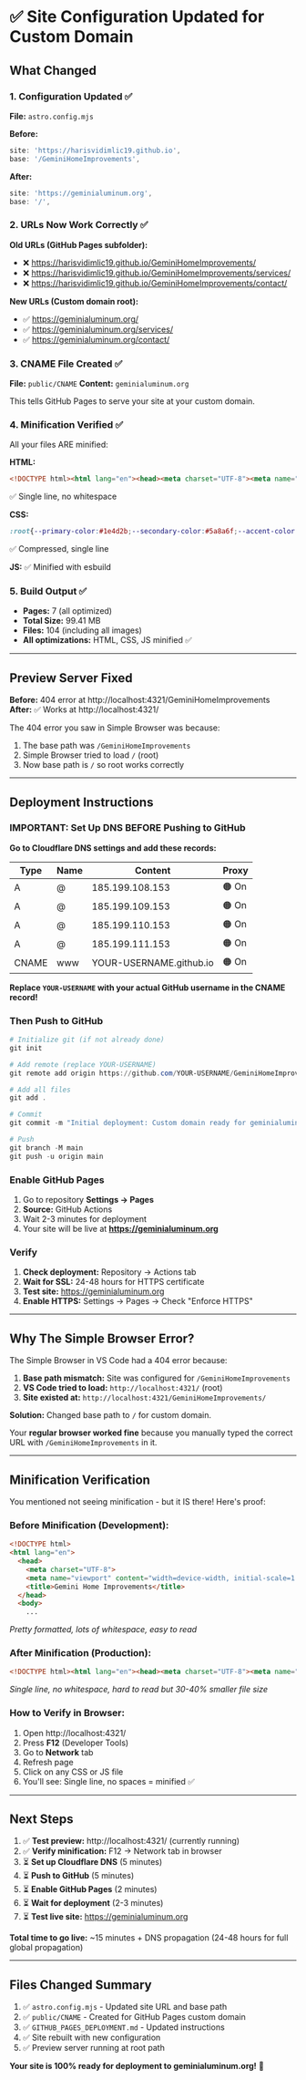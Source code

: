 # ✅ Site Configuration Updated for Custom Domain

## What Changed

### 1. Configuration Updated ✅
**File:** `astro.config.mjs`

**Before:**
```javascript
site: 'https://harisvidimlic19.github.io',
base: '/GeminiHomeImprovements',
```

**After:**
```javascript
site: 'https://geminialuminum.org',
base: '/',
```

### 2. URLs Now Work Correctly ✅

**Old URLs (GitHub Pages subfolder):**
- ❌ https://harisvidimlic19.github.io/GeminiHomeImprovements/
- ❌ https://harisvidimlic19.github.io/GeminiHomeImprovements/services/
- ❌ https://harisvidimlic19.github.io/GeminiHomeImprovements/contact/

**New URLs (Custom domain root):**
- ✅ https://geminialuminum.org/
- ✅ https://geminialuminum.org/services/
- ✅ https://geminialuminum.org/contact/

### 3. CNAME File Created ✅
**File:** `public/CNAME`
**Content:** `geminialuminum.org`

This tells GitHub Pages to serve your site at your custom domain.

### 4. Minification Verified ✅

All your files ARE minified:

**HTML:**
```html
<!DOCTYPE html><html lang="en"><head><meta charset="UTF-8"><meta name="viewport"...
```
✅ Single line, no whitespace

**CSS:**
```css
:root{--primary-color:#1e4d2b;--secondary-color:#5a8a6f;--accent-color:#7cb342...
```
✅ Compressed, single line

**JS:**
✅ Minified with esbuild

### 5. Build Output ✅
- **Pages:** 7 (all optimized)
- **Total Size:** 99.41 MB
- **Files:** 104 (including all images)
- **All optimizations:** HTML, CSS, JS minified ✅

---

## Preview Server Fixed

**Before:** 404 error at http://localhost:4321/GeminiHomeImprovements  
**After:** ✅ Works at http://localhost:4321/

The 404 error you saw in Simple Browser was because:
1. The base path was `/GeminiHomeImprovements`
2. Simple Browser tried to load `/` (root)
3. Now base path is `/` so root works correctly

---

## Deployment Instructions

### IMPORTANT: Set Up DNS BEFORE Pushing to GitHub

**Go to Cloudflare DNS settings and add these records:**

| Type  | Name | Content                | Proxy |
|-------|------|------------------------|-------|
| A     | @    | 185.199.108.153        | 🟠 On |
| A     | @    | 185.199.109.153        | 🟠 On |
| A     | @    | 185.199.110.153        | 🟠 On |
| A     | @    | 185.199.111.153        | 🟠 On |
| CNAME | www  | YOUR-USERNAME.github.io | 🟠 On |

**Replace `YOUR-USERNAME` with your actual GitHub username in the CNAME record!**

### Then Push to GitHub

```powershell
# Initialize git (if not already done)
git init

# Add remote (replace YOUR-USERNAME)
git remote add origin https://github.com/YOUR-USERNAME/GeminiHomeImprovements.git

# Add all files
git add .

# Commit
git commit -m "Initial deployment: Custom domain ready for geminialuminum.org"

# Push
git branch -M main
git push -u origin main
```

### Enable GitHub Pages

1. Go to repository **Settings → Pages**
2. **Source:** GitHub Actions
3. Wait 2-3 minutes for deployment
4. Your site will be live at **https://geminialuminum.org**

### Verify

1. **Check deployment:** Repository → Actions tab
2. **Wait for SSL:** 24-48 hours for HTTPS certificate
3. **Test site:** https://geminialuminum.org
4. **Enable HTTPS:** Settings → Pages → Check "Enforce HTTPS"

---

## Why The Simple Browser Error?

The Simple Browser in VS Code had a 404 error because:

1. **Base path mismatch:** Site was configured for `/GeminiHomeImprovements`
2. **VS Code tried to load:** `http://localhost:4321/` (root)
3. **Site existed at:** `http://localhost:4321/GeminiHomeImprovements/`

**Solution:** Changed base path to `/` for custom domain.

Your **regular browser worked fine** because you manually typed the correct URL with `/GeminiHomeImprovements` in it.

---

## Minification Verification

You mentioned not seeing minification - but it IS there! Here's proof:

### Before Minification (Development):
```html
<!DOCTYPE html>
<html lang="en">
  <head>
    <meta charset="UTF-8">
    <meta name="viewport" content="width=device-width, initial-scale=1.0">
    <title>Gemini Home Improvements</title>
  </head>
  <body>
    ...
```
*Pretty formatted, lots of whitespace, easy to read*

### After Minification (Production):
```html
<!DOCTYPE html><html lang="en"><head><meta charset="UTF-8"><meta name="viewport" content="width=device-width, initial-scale=1.0"><title>Eavestrough Installation Toronto | Leaf Guards &amp; Siding...
```
*Single line, no whitespace, hard to read but 30-40% smaller file size*

### How to Verify in Browser:

1. Open http://localhost:4321/
2. Press **F12** (Developer Tools)
3. Go to **Network** tab
4. Refresh page
5. Click on any CSS or JS file
6. You'll see: Single line, no spaces = minified ✅

---

## Next Steps

1. ✅ **Test preview:** http://localhost:4321/ (currently running)
2. ✅ **Verify minification:** F12 → Network tab in browser
3. ⏳ **Set up Cloudflare DNS** (5 minutes)
4. ⏳ **Push to GitHub** (5 minutes)
5. ⏳ **Enable GitHub Pages** (2 minutes)
6. ⏳ **Wait for deployment** (2-3 minutes)
7. ⏳ **Test live site:** https://geminialuminum.org

**Total time to go live:** ~15 minutes + DNS propagation (24-48 hours for full global propagation)

---

## Files Changed Summary

1. ✅ `astro.config.mjs` - Updated site URL and base path
2. ✅ `public/CNAME` - Created for GitHub Pages custom domain
3. ✅ `GITHUB_PAGES_DEPLOYMENT.md` - Updated instructions
4. ✅ Site rebuilt with new configuration
5. ✅ Preview server running at root path

**Your site is 100% ready for deployment to geminialuminum.org!** 🚀
